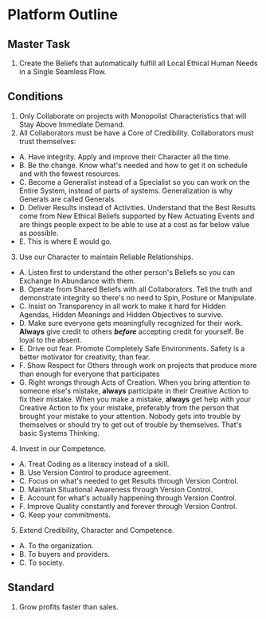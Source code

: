 # Platform Outline
## Master Task 
1. Create the Beliefs that automatically fulfill all Local Ethical Human Needs in a Single Seamless Flow.
## Conditions
1. Only Collaborate on projects with Monopolist Characteristics that will Stay Above Immediate Demand. 
2. All Collaborators must be have a Core of Credibility.  Collaborators must trust themselves:
  - A. Have integrity. Apply and improve their Character all the time.
  - B. Be the change. Know what's needed and how to get it on schedule and with the fewest resources.
  - C. Become a Generalist instead of a Specialist so you can work on the Entire System, instead of parts of systems. Generalization is why Generals are called Generals.     
  - D. Deliver Results instead of Activities. Understand that the Best Results come from New Ethical Beliefs supported by New Actuating Events and are things people expect to be able to use at a cost as far below value as possible.
  - E. This is where E would go.
3.   Use our Character to maintain Reliable Relationships. 
  - A. Listen first to understand the other person's Beliefs so you can Exchange In Abundance with them.
  - B. Operate from Shared Beliefs with all Collaborators.  Tell the truth and demonstrate integrity so there's no need to Spin, Posture or Manipulate. 
  - C. Insist on Transparency in all work to make it hard for Hidden Agendas, Hidden Meanings and Hidden Objectives to survive.
  - D. Make sure everyone gets meaningfully recognized for their work.  **Always** give credit to others ***before*** accepting credit for yourself.  Be loyal to the absent. 
  - E. Drive out fear.  Promote Completely Safe Environments.  Safety is a better motivator for creativity, than fear. 
  - F. Show Respect for Others through work on projects that produce more than enough for everyone that participates 
  - G. Right wrongs through Acts of Creation.  When you bring attention to someone else's mistake, **always** participate in their Creative Action to fix their mistake. When you make a mistake, **always** get help with your Creative Action to fix your mistake, preferably from the person that brought your mistake to your attention. Nobody gets into trouble by themselves or should try to get out of trouble by themselves.  That's basic Systems Thinking.
4. Invest in our Competence.
  - A. Treat Coding as a literacy instead of a skill. 
  - B. Use Version Control to produce agreement.
  - C. Focus on what's needed to get Results through Version Control.
  - D. Maintain Situational Awareness through Version Control.
  - E. Account for what's actually happening through Version Control.
  - F. Improve Quality constantly and forever through Version Control.
  - G. Keep your commitments.
5.  Extend Credibility, Character and Competence.
  - A. To the organization.
  - B. To buyers and providers.
  - C. To society.
## Standard
1.  Grow profits faster than sales.
